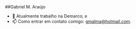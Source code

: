 ##Gabriel M. Araújo

- 🔭 Atualmente trabalho na Demarco; e
- 📫 Como entrar em contato comigo: gmalma@hotmail.com.
